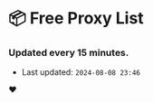 # :package: Free Proxy List
### Updated every 15 minutes.

- Last updated: `2024-08-08 23:46`

:heart:
